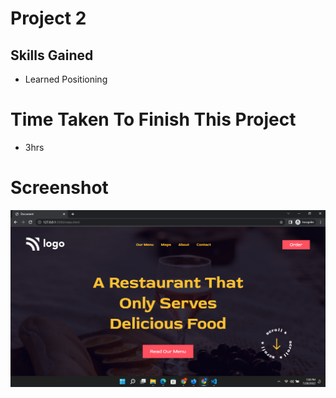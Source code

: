 # Project 2
## Skills Gained
- Learned Positioning


# Time Taken To Finish This Project
- 3hrs

# Screenshot
![Project 11](./Screenshot-2.png)